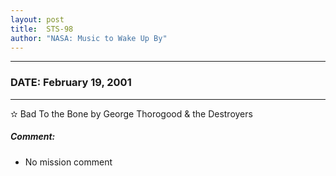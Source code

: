 ```yaml
---
layout: post
title:  STS-98
author: "NASA: Music to Wake Up By"
---
```


----
### DATE: February 19, 2001
----
✫ Bad To the Bone by George Thorogood & the Destroyers

##### Comment:
* No mission comment
